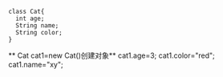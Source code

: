 	class Cat{
	  int age;
	  String name;
	  String color;
	}
**	Cat cat1=new Cat()创建对象**
	cat1.age=3;
	cat1.color="red";
	cat1.name="xy";
